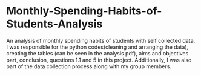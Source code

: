 # Monthly-Spending-Habits-of-Students-Analysis
An analysis of monthly spending habits of students with self collected data. 
I was responsible for the python codes(cleaning and arranging the data), creating the tables (can be seen in the analysis pdf), aims and objectives part, conclusion, questions 1.1 and 5 in this project.
Additionally, I was also part of the data collection process along with my group members.
